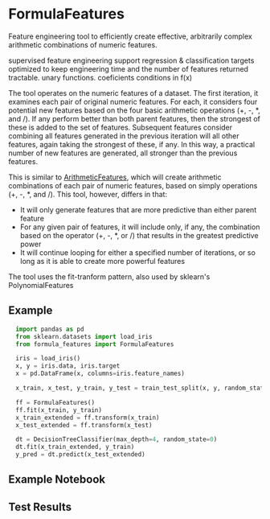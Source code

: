 # FormulaFeatures
Feature engineering tool to efficiently create effective, arbitrarily complex arithmetic combinations of numeric features.

supervised feature engineering
support regression & classification targets
optimized to keep engineering time and the number of features returned tractable. 
unary functions. 
coeficients
conditions in f(x)

The tool operates on the numeric features of a dataset. The first iteration, it examines each pair of original numeric features. For each, it considers four potential new features based on the four basic arithmetic operations (+, -, *, and /). If any perform better than both parent features, then the strongest of these is added to the set of features. Subsequent features consider combining all features generated in the previous iteration will all other features, again taking the strongest of these, if any. In this way, a practical number of new features are generated, all stronger than the previous features.

This is similar to [ArithmeticFeatures](https://github.com/Brett-Kennedy/ArithmeticFeatures), which will create arithmetic combinations of each pair of numeric features, based on simply operations (+, -, *, and /). This tool, however, differs in that:
- It will only generate features that are more predictive than either parent feature
- For any given pair of features, it will include only, if any, the combination based on the operator (+, -, *, or /) that results in the greatest predictive power
- It will continue looping for either a specified number of iterations, or so long as it is able to create more powerful features

The tool uses the fit-tranform pattern, also used by sklearn's PolynomialFeatures

## Example
```python
  import pandas as pd
  from sklearn.datasets import load_iris
  from formula_features import FormulaFeatures

  iris = load_iris()
  x, y = iris.data, iris.target
  x = pd.DataFrame(x, columns=iris.feature_names)

  x_train, x_test, y_train, y_test = train_test_split(x, y, random_state=42)

  ff = FormulaFeatures()
  ff.fit(x_train, y_train)
  x_train_extended = ff.transform(x_train)
  x_test_extended = ff.transform(x_test)

  dt = DecisionTreeClassifier(max_depth=4, random_state=0)
  dt.fit(x_train_extended, y_train)
  y_pred = dt.predict(x_test_extended)
```


  ## Example Notebook

  ## Test Results

  

